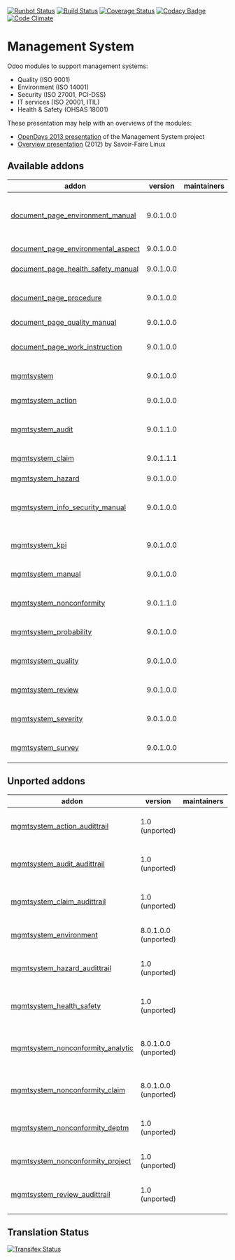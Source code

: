 [![Runbot Status](https://runbot.odoo-community.org/runbot/badge/flat/128/9.0.svg)](https://runbot.odoo-community.org/runbot/repo/github-com-oca-management-system-128)
[![Build Status](https://travis-ci.org/OCA/management-system.svg?branch=9.0)](https://travis-ci.org/OCA/management-system)
[![Coverage Status](https://coveralls.io/repos/OCA/management-system/badge.svg?branch=9.0)](https://coveralls.io/r/OCA/management-system?branch=9.0)
[![Codacy Badge](https://www.codacy.com/project/badge/88b8a3c69bda435581ea4b4f7850d7c2)](https://www.codacy.com/app/OCA/management-system)
[![Code Climate](https://codeclimate.com/github/OCA/management-system/badges/gpa.svg)](https://codeclimate.com/github/OCA/management-system)

# Management System

Odoo modules to support management systems:

* Quality (ISO 9001)
* Environment (ISO 14001)
* Security (ISO 27001, PCI-DSS)
* IT services (ISO 20001, ITIL)
* Health & Safety (OHSAS 18001)

These presentation may help with an overviews of the modules:

* [OpenDays 2013 presentation](http://www.slideshare.net/max3903/iso-anmanagement-systemswithopenerpen) of the Management System project
* [Overview presentation](http://www.slideshare.net/max3903/openerp-management-system-modules) (2012) by Savoir-Faire Linux

[//]: # (addons)

Available addons
----------------
addon | version | maintainers | summary
--- | --- | --- | ---
[document_page_environment_manual](document_page_environment_manual/) | 9.0.1.0.0 |  | Document Management - Wiki - Environment Manual
[document_page_environmental_aspect](document_page_environmental_aspect/) | 9.0.1.0.0 |  | Environmental Aspects
[document_page_health_safety_manual](document_page_health_safety_manual/) | 9.0.1.0.0 |  | Health and Safety Manual
[document_page_procedure](document_page_procedure/) | 9.0.1.0.0 |  | Document Management - Wiki - Procedures
[document_page_quality_manual](document_page_quality_manual/) | 9.0.1.0.0 |  | Quality Manual
[document_page_work_instruction](document_page_work_instruction/) | 9.0.1.0.0 |  | Document Management - Wiki - Work Instructions
[mgmtsystem](mgmtsystem/) | 9.0.1.0.0 |  | Management System
[mgmtsystem_action](mgmtsystem_action/) | 9.0.1.0.0 |  | Management System - Action
[mgmtsystem_audit](mgmtsystem_audit/) | 9.0.1.1.0 |  | Management System - Audit
[mgmtsystem_claim](mgmtsystem_claim/) | 9.0.1.1.1 |  | Management System - Claim
[mgmtsystem_hazard](mgmtsystem_hazard/) | 9.0.1.0.0 |  | Hazard
[mgmtsystem_info_security_manual](mgmtsystem_info_security_manual/) | 9.0.1.0.0 |  | Information Security Management System Manual
[mgmtsystem_kpi](mgmtsystem_kpi/) | 9.0.1.0.0 |  | Key Performance Indicator
[mgmtsystem_manual](mgmtsystem_manual/) | 9.0.1.0.0 |  | Management System - Manual
[mgmtsystem_nonconformity](mgmtsystem_nonconformity/) | 9.0.1.1.0 |  | Management System - Nonconformity
[mgmtsystem_probability](mgmtsystem_probability/) | 9.0.1.0.0 |  | Management System Probability
[mgmtsystem_quality](mgmtsystem_quality/) | 9.0.1.0.0 |  | Quality Management System
[mgmtsystem_review](mgmtsystem_review/) | 9.0.1.0.0 |  | Management System - Review
[mgmtsystem_severity](mgmtsystem_severity/) | 9.0.1.0.0 |  | Management System Severity
[mgmtsystem_survey](mgmtsystem_survey/) | 9.0.1.0.0 |  | Management System - Survey


Unported addons
---------------
addon | version | maintainers | summary
--- | --- | --- | ---
[mgmtsystem_action_audittrail](mgmtsystem_action_audittrail/) | 1.0 (unported) |  | Management System - Actions Audit Trail tracking
[mgmtsystem_audit_audittrail](mgmtsystem_audit_audittrail/) | 1.0 (unported) |  | Management System - Audits Audit Trail tracking
[mgmtsystem_claim_audittrail](mgmtsystem_claim_audittrail/) | 1.0 (unported) |  | Management System - Claims Audit Trail tracking
[mgmtsystem_environment](mgmtsystem_environment/) | 8.0.1.0.0 (unported) |  | Environment Management System
[mgmtsystem_hazard_audittrail](mgmtsystem_hazard_audittrail/) | 1.0 (unported) |  | Management System - Hazards Audit Trail tracking
[mgmtsystem_health_safety](mgmtsystem_health_safety/) | 1.0 (unported) |  | Health and Safety Management System
[mgmtsystem_nonconformity_analytic](mgmtsystem_nonconformity_analytic/) | 8.0.1.0.0 (unported) |  | Management System Nonconformity - Analytic Account
[mgmtsystem_nonconformity_claim](mgmtsystem_nonconformity_claim/) | 8.0.1.0.0 (unported) |  | Management System - Claims and Nonconformities
[mgmtsystem_nonconformity_deptm](mgmtsystem_nonconformity_deptm/) | 1.0 (unported) |  | Management System Nonconformity - Department
[mgmtsystem_nonconformity_project](mgmtsystem_nonconformity_project/) | 1.0 (unported) |  | Management System - Project
[mgmtsystem_review_audittrail](mgmtsystem_review_audittrail/) | 1.0 (unported) |  | Management System - Reviews Audit Trail tracking

[//]: # (end addons)

Translation Status
------------------
[![Transifex Status](https://www.transifex.com/projects/p/OCA-management-system-9-0/chart/image_png)](https://www.transifex.com/projects/p/OCA-management-system-9-0)
